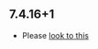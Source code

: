 ## 7.4.16+1

- Please [look to this]((https://dooboolab.github.io/flutter_sound/doc/book/CHANGELOG.html))
